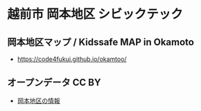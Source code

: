 # 越前市 岡本地区 シビックテック

## 岡本地区マップ / Kidssafe MAP in Okamoto

- https://code4fukui.github.io/okamtoo/

## オープンデータ CC BY

- [岡本地区の情報](point.csv)

